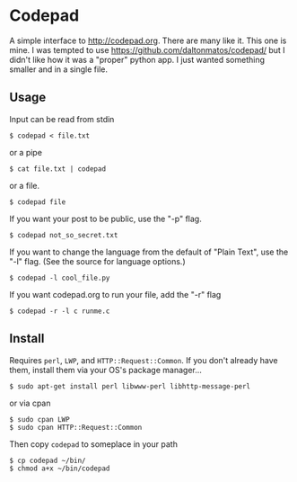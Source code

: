 Codepad
=======

A simple interface to http://codepad.org. There are many like it. This
one is mine. I was tempted to use https://github.com/daltonmatos/codepad/
but I didn't like how it was a "proper" python app. I just wanted
something smaller and in a single file.

Usage
-----

Input can be read from stdin

    $ codepad < file.txt

or a pipe

    $ cat file.txt | codepad

or a file.

    $ codepad file

If you want your post to be public, use the "-p" flag.

    $ codepad not_so_secret.txt

If you want to change the language from the default of "Plain Text",
use the "-l" flag. (See the source for language options.)

    $ codepad -l cool_file.py

If you want codepad.org to run your file, add the "-r" flag

    $ codepad -r -l c runme.c


Install
-------

Requires `perl`, `LWP`, and `HTTP::Request::Common`. If you don't
already have them, install them via your OS's package manager...

    $ sudo apt-get install perl libwww-perl libhttp-message-perl

or via cpan

    $ sudo cpan LWP
    $ sudo cpan HTTP::Request::Common

Then copy `codepad` to someplace in your path

    $ cp codepad ~/bin/
    $ chmod a+x ~/bin/codepad

